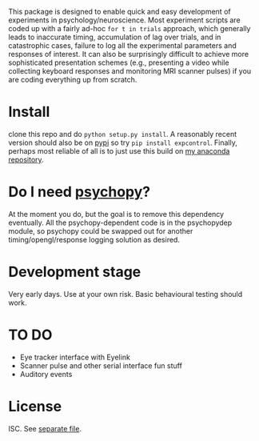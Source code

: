 This package is designed to enable quick and easy development of
experiments in psychology/neuroscience. Most experiment scripts are coded
up with a fairly ad-hoc `for t in trials` approach, which generally leads
to inaccurate timing, accumulation of lag over trials, and in catastrophic
cases, failure to log all the experimental parameters and responses of
interest. It can also be surprisingly difficult to achieve more
sophisticated presentation schemes (e.g., presenting a video while
collecting keyboard responses and monitoring MRI scanner pulses) if you are
coding everything up from scratch.

# Install
clone this repo and do `python setup.py install`. A reasonably recent
version should also be on [pypi](https://pypi.python.org/pypi/expcontrol)
so try `pip install expcontrol`. Finally, perhaps most reliable of all is
to just use this build on [my anaconda
repository](https://anaconda.org/jcarlin/expcontrol).

# Do I need [psychopy](http://psychopy.org)?
At the moment you do, but the goal is to remove this dependency eventually.
All the psychopy-dependent code is in the psychopydep module, so psychopy
could be swapped out for another timing/opengl/response logging solution as
desired.

# Development stage
Very early days. Use at your own risk. Basic behavioural testing should
work.

# TO DO
* Eye tracker interface with Eyelink
* Scanner pulse and other serial interface fun stuff
* Auditory events

# License
ISC. See [separate file](LICENSE).
